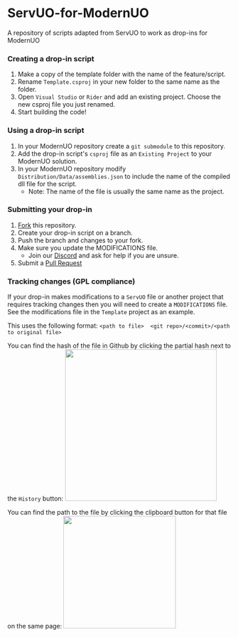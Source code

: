 # ServUO-for-ModernUO
A repository of scripts adapted from ServUO to work as drop-ins for ModernUO

### Creating a drop-in script
1. Make a copy of the template folder with the name of the feature/script.
1. Rename `Template.csproj` in your new folder to the same name as the folder.
1. Open `Visual Studio` or `Rider` and add an existing project. Choose the new csproj file you just renamed.
1. Start building the code!

### Using a drop-in script
1. In your ModernUO repository create a `git submodule` to this repository.
1. Add the drop-in script's `csproj` file as an `Existing Project` to your ModernUO solution.
1. In your ModernUO repository modify `Distribution/Data/assemblies.json` to include the name of the compiled dll file for the script.
   * Note: The name of the file is usually the same name as the project.

### Submitting your drop-in
1. [Fork](https://github.com/modernuo/ServUO-for-ModernUO/fork) this repository.
1. Create your drop-in script on a branch.
1. Push the branch and changes to your fork.
1. Make sure you update the MODIFICATIONS file.
   * Join our [Discord](https://discord.gg/DHkNUsq) and ask for help if you are unsure.
1. Submit a [Pull Request](https://github.com/modernuo/ServUO-for-ModernUO/pulls)


### Tracking changes (GPL compliance)
If your drop-in makes modifications to a `ServUO` file or another project that requires tracking changes
then you will need to create a `MODIFICATIONS` file. See the modifications file in the `Template` project as an example.

This uses the following format:
```<path to file>  <git repo>/<commit>/<path to original file>```

You can find the hash of the file in Github by clicking the partial hash next to the `History` button:
<img width="341" src="https://user-images.githubusercontent.com/3953314/118382716-f25b3c80-b5ac-11eb-9991-cb207d8035dd.png">

You can find the path to the file by clicking the clipboard button for that file on the same page:
<img width="253" src="https://user-images.githubusercontent.com/3953314/118382727-1a4aa000-b5ad-11eb-815e-e4d46fcf9706.png">
